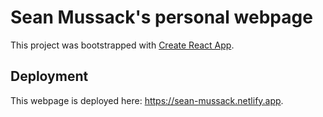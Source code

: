 # Sean Mussack's personal webpage

This project was bootstrapped with [Create React App](https://github.com/facebook/create-react-app).

## Deployment

This webpage is deployed here: https://sean-mussack.netlify.app.

